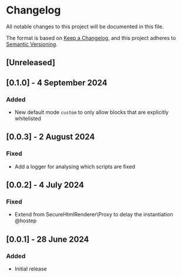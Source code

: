 # Changelog
All notable changes to this project will be documented in this file.

The format is based on [Keep a Changelog](https://keepachangelog.com/en/1.0.0/),
and this project adheres to [Semantic Versioning](https://semver.org/spec/v2.0.0.html).

## [Unreleased]

## [0.1.0] - 4 September 2024
### Added
- New default mode `custom` to only allow blocks that are explicitly whitelisted

## [0.0.3] - 2 August 2024
### Fixed
- Add a logger for analysing which scripts are fixed

## [0.0.2] - 4 July 2024
### Fixed
- Extend from SecureHtmlRenderer\Proxy to delay the instantiation @hostep

## [0.0.1] - 28 June 2024
### Added
- Initial release
